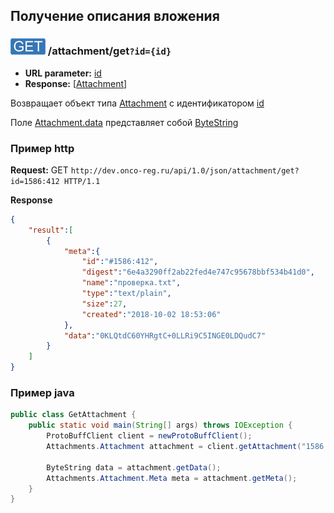 ## Получение описания вложения

### ![GET](../../../img/get.png) /attachment/get`?id={id}`
* **URL parameter:** [id](../../../types/types.md#attachmentmeta)
* **Response:** [[Attachment](../../../types/types.md#com.siams.med.api.Attachment)]

Возвращает объект типа [Attachment](../../../types/types.md#com.siams.med.api.Attachment) с идентификатором [id](../../../types/types.md#attachmentmeta)

Поле [Attachment.data](../../../types/types.md#com.siams.med.api.Attachment) представляет собой [ByteString](../../../types/types.md#scalar-value-types)

### Пример http
**Request:** GET `http://dev.onco-reg.ru/api/1.0/json/attachment/get?id=1586:412 HTTP/1.1`

**Response**
```json
{
    "result":[
        {
            "meta":{
                "id":"#1586:412",
                "digest":"6e4a3290ff2ab22fed4e747c95678bbf534b41d0",
                "name":"проверка.txt",
                "type":"text/plain",
                "size":27,
                "created":"2018-10-02 18:53:06"
            },
            "data":"0KLQtdC60YHRgtC+0LLRi9C5INGE0LDQudC7"
        }
    ]
}
```



### Пример java
```java
public class GetAttachment {
    public static void main(String[] args) throws IOException {
        ProtoBuffClient client = newProtoBuffClient();
        Attachments.Attachment attachment = client.getAttachment("1586:412");

        ByteString data = attachment.getData();
        Attachments.Attachment.Meta meta = attachment.getMeta();
    }
}

```